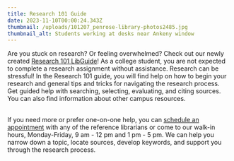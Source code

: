 ```yaml
---
title: Research 101 Guide
date: 2023-11-10T00:00:24.343Z
thumbnail: /uploads/101207_penrose-library-photos2485.jpg
thumbnail_alt: Students working at desks near Ankeny window
---
```

<!--StartFragment-->

Are you stuck on research? Or feeling overwhelmed? Check out our newly created [Research 101 LibGuide](https://libguides.whitman.edu/c.php?g=1351470)! As a college student, you are not expected to complete a research assignment without assistance. Research can be stressful! In the Research 101 guide, you will find help on how to begin your research and general tips and tricks for navigating the research process. Get guided help with searching, selecting, evaluating, and citing sources. You can also find information about other campus resources. 

\
If you need more or prefer one-on-one help, you can [schedule an appointment](https://whitman.libcal.com/appointments) with any of the reference librarians or come to our walk-in hours, Monday-Friday, 9 am - 12 pm and 1 pm - 5 pm. We can help you narrow down a topic, locate sources, develop keywords, and support you through the research process.

<!--EndFragment-->
